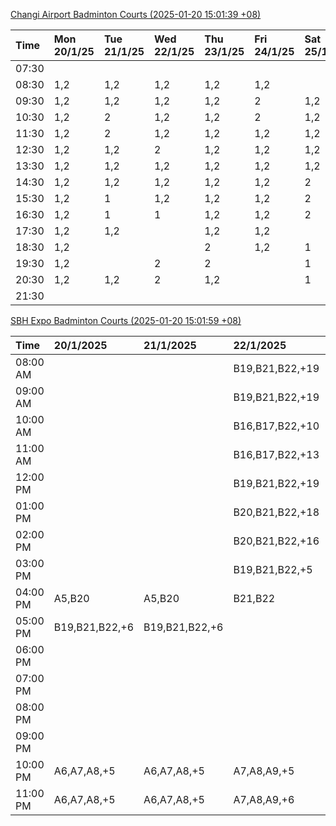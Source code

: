 [Changi Airport Badminton Courts (2025-01-20 15:01:39 +08)](https://www.carc.org.sg/FacilityBooking.aspx)

| Time   | Mon 20/1/25   | Tue 21/1/25   | Wed 22/1/25   | Thu 23/1/25   | Fri 24/1/25   | Sat 25/1/25   | Sun 26/1/25   |
|:-------|:--------------|:--------------|:--------------|:--------------|:--------------|:--------------|:--------------|
| 07:30  |               |               |               |               |               |               |               |
| 08:30  | 1,2           | 1,2           | 1,2           | 1,2           | 1,2           |               |               |
| 09:30  | 1,2           | 1,2           | 1,2           | 1,2           | 2             | 1,2           | 1,2           |
| 10:30  | 1,2           | 2             | 1,2           | 1,2           | 2             | 1,2           | 1,2           |
| 11:30  | 1,2           | 2             | 1,2           | 1,2           | 1,2           | 1,2           | 1,2           |
| 12:30  | 1,2           | 1,2           | 2             | 1,2           | 1,2           | 1,2           |               |
| 13:30  | 1,2           | 1,2           | 1,2           | 1,2           | 1,2           | 1,2           |               |
| 14:30  | 1,2           | 1,2           | 1,2           | 1,2           | 1,2           | 2             |               |
| 15:30  | 1,2           | 1             | 1,2           | 1,2           | 1,2           | 2             | 2             |
| 16:30  | 1,2           | 1             | 1             | 1,2           | 1,2           | 2             | 2             |
| 17:30  | 1,2           | 1,2           |               | 1,2           | 1,2           |               | 1,2           |
| 18:30  | 1,2           |               |               | 2             | 1,2           | 1             | 1,2           |
| 19:30  | 1,2           |               | 2             | 2             |               | 1             | 1,2           |
| 20:30  | 1,2           | 1,2           | 2             | 1,2           |               | 1             | 1,2           |
| 21:30  |               |               |               |               |               |               |               |

[SBH Expo Badminton Courts (2025-01-20 15:01:59 +08)](https://singaporebadmintonhall.getomnify.com/widgets/O3MRKGBH359GA55KHMG1RD)

| Time     | 20/1/2025      | 21/1/2025      | 22/1/2025       | 23/1/2025       | 24/1/2025       | 25/1/2025       | 26/1/2025       |
|:---------|:---------------|:---------------|:----------------|:----------------|:----------------|:----------------|:----------------|
| 08:00 AM |                |                | B19,B21,B22,+19 | B19,B21,B22,+18 | B19,B21,B22,+19 | B19,B21,B22,+12 | B16,B20,B21,+4  |
| 09:00 AM |                |                | B19,B21,B22,+19 | B19,B21,B22,+16 | B19,B20,B21,+17 | B19,B21,B22,+13 |                 |
| 10:00 AM |                |                | B16,B17,B22,+10 | B19,B21,B22,+18 | B19,B20,B21,+17 | B19,B20,B21,+16 |                 |
| 11:00 AM |                |                | B16,B17,B22,+13 | B19,B21,B22,+17 | B19,B21,B22,+17 | B19,B20,B21,+16 |                 |
| 12:00 PM |                |                | B19,B21,B22,+19 | B19,B21,B22,+19 | B19,B21,B22,+13 | B19,B21,B22,+19 |                 |
| 01:00 PM |                |                | B20,B21,B22,+18 | B19,B21,B22,+19 | B19,B21,B22,+15 | B19,B21,B22,+19 |                 |
| 02:00 PM |                |                | B20,B21,B22,+16 | B19,B21,B22,+17 | B19,B21,B22,+15 | B20,B21,B22,+13 | A9,B17,B22,+1   |
| 03:00 PM |                |                | B19,B21,B22,+5  | B19,B20,B22,+15 | B19,B21,B22,+12 | B17,B18,B22,+2  |                 |
| 04:00 PM | A5,B20         | A5,B20         | B21,B22         |                 | B19,B21,B22,+1  | B22             | B13             |
| 05:00 PM | B19,B21,B22,+6 | B19,B21,B22,+6 |                 |                 | A1,A2           | B13,B14         |                 |
| 06:00 PM |                |                |                 |                 |                 |                 | A1              |
| 07:00 PM |                |                |                 |                 |                 |                 | A1,A3           |
| 08:00 PM |                |                |                 |                 |                 |                 | A10,A9,B13,+2   |
| 09:00 PM |                |                |                 | B22             |                 |                 | A10,B15,B16,+5  |
| 10:00 PM | A6,A7,A8,+5    | A6,A7,A8,+5    | A7,A8,A9,+5     |                 | A10,A8,A9,+4    | A10,B21,B22,+3  | B20,B21,B22,+17 |
| 11:00 PM | A6,A7,A8,+5    | A6,A7,A8,+5    | A7,A8,A9,+6     |                 | A10,A8,A9,+4    | B20,B21,B22,+12 | B20,B21,B22,+19 |
